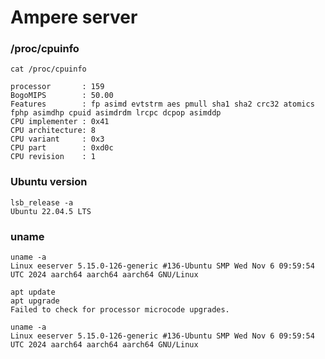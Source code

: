 # Ampere server

### /proc/cpuinfo
```
cat /proc/cpuinfo
```
```
processor       : 159
BogoMIPS        : 50.00
Features        : fp asimd evtstrm aes pmull sha1 sha2 crc32 atomics fphp asimdhp cpuid asimdrdm lrcpc dcpop asimddp
CPU implementer : 0x41
CPU architecture: 8
CPU variant     : 0x3
CPU part        : 0xd0c
CPU revision    : 1
```

### Ubuntu version
```
lsb_release -a
Ubuntu 22.04.5 LTS
```

### uname
```
uname -a
Linux eeserver 5.15.0-126-generic #136-Ubuntu SMP Wed Nov 6 09:59:54 UTC 2024 aarch64 aarch64 aarch64 GNU/Linux
```

```
apt update
apt upgrade
Failed to check for processor microcode upgrades.
```
```
uname -a
Linux eeserver 5.15.0-126-generic #136-Ubuntu SMP Wed Nov 6 09:59:54 UTC 2024 aarch64 aarch64 aarch64 GNU/Linux
```
